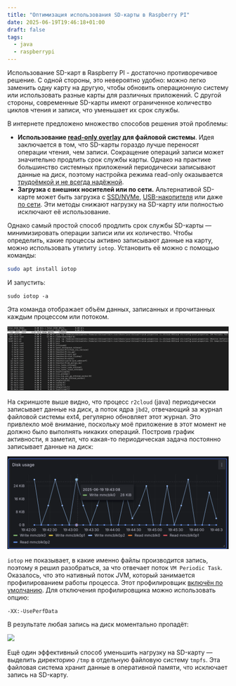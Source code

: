 ```yaml
---
title: "Оптимизация использования SD-карты в Raspberry PI"
date: 2025-06-19T19:46:18+01:00
draft: false
tags:
  - java
  - raspberrypi
---
```

Использование SD-карт в Raspberry PI - достаточно противоречивое решение. С одной стороны, это невероятно удобно: можно легко заменить одну карту на другую, чтобы обновить операционную систему или использовать разные карты для различных приложений. С другой стороны, современные SD-карты имеют ограниченное количество циклов чтения и записи, что уменьшает их срок службы.

В интернете предложено множество способов решения этой проблемы:

 - **Использование [read-only overlay](https://www.dzombak.com/blog/2024/03/running-a-raspberry-pi-with-a-read-only-root-filesystem/) для файловой системы**. Идея заключается в том, что SD-карты гораздо лучше переносят операции чтения, чем записи. Сокращение операций записи может значительно продлить срок службы карты. Однако на практике большинство системных приложений периодически записывают данные на диск, поэтому настройка режима read-only оказывается [трудоёмкой и не всегда надёжной](https://hallard.me/raspberry-pi-read-only/).
 - **Загрузка с внешних носителей или по сети.** Альтернативой SD-карте может быть загрузка с [SSD/NVMe](https://www.raspberrypi.com/documentation/accessories/m2-hat-plus.html#boot-from-nvme), [USB-накопителя](https://pimylifeup.com/raspberry-pi-boot-from-usb/) или даже [по сети](https://blog.hardill.me.uk/2023/08/05/network-booting-rapberry-pi/#:~:text=Options,protocol%2C%20it%20runs%20over%20UDP.). Эти методы снижают нагрузку на SD-карту или полностью исключают её использование.

Однако самый простой способ продлить срок службы SD-карты — минимизировать операции записи или их количество. Чтобы определить, какие процессы активно записывают данные на карту, можно использовать утилиту ```iotop```. Установить её можно с помощью команды:

```bash
sudo apt install iotop
```

И запустить:

```
sudo iotop -a
```

Эта команда отображает объём данных, записанных и прочитанных каждым процессом или потоком.

![](img/1.png)

На скриншоте выше видно, что процесс ```r2cloud``` (java) периодически записывает данные на диск, а поток ядра ```jbd2```, отвечающий за журнал файловой системы ext4, регулярно обновляет этот журнал.
Это привлекло моё внимание, поскольку моё приложение в этот момент не должно было выполнять никаких операций. Построив график активности, я заметил, что какая-то периодическая задача постоянно записывает данные на диск:

![](img/2.png)

```iotop``` не показывает, в какие именно файлы производится запись, поэтому я решил разобраться, за что отвечает поток ```VM Periodic Task```. Оказалось, что это нативный поток JVM, который занимается профилированием работы процесса. Этот профилировщик [включён по умолчанию](https://openjdk.org/groups/hotspot/docs/Serviceability.html#bjvmstat). Для отключения профилировщика можно использовать опцию:

```
-XX:-UsePerfData
```

В результате любая запись на диск моментально пропадёт:

![](img/3.png)

Ещё один эффективный способ уменьшить нагрузку на SD-карту — выделить директорию ```/tmp``` в отдельную файловую систему ```tmpfs```. Эта файловая система хранит данные в оперативной памяти, что исключает запись на SD-карту.